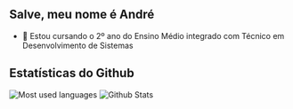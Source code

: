 ## Salve, meu nome é André
- 🌱 Estou cursando o 2º ano do Ensino Médio integrado com Técnico em Desenvolvimento de Sistemas

## Estatísticas do Github
![Most used languages](https://github-readme-stats-ydewolfs-projects.vercel.app/api/top-langs/?username=ydewolf&theme=radical&show_icons=true&hide_border=true&langs_count=7&layout=donut&hide=cmake,c%2B%2B)
![Github Stats](https://github-readme-stats-ydewolfs-projects.vercel.app/api?username=yDewolf&theme=radical&show_icons=true&hide_border=true&count_private=true)
